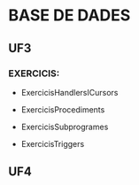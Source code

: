 # BASE DE DADES

## UF3
### EXERCICIS:
- ExercicisHandlersICursors

- ExercicisProcediments

- ExercicisSubprogrames

- ExercicisTriggers
## UF4
